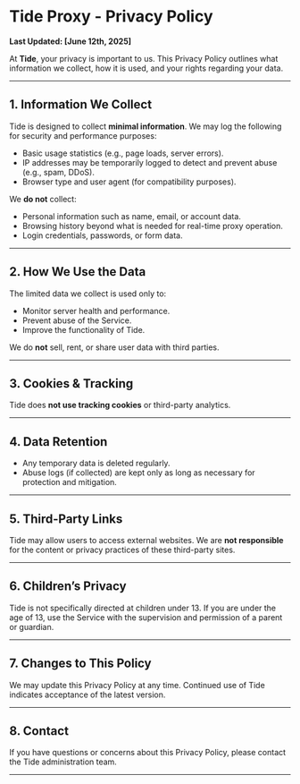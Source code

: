 # Tide Proxy - Privacy Policy

**Last Updated: [June 12th, 2025]**

At **Tide**, your privacy is important to us. This Privacy Policy outlines what information we collect, how it is used, and your rights regarding your data.

---

## 1. Information We Collect

Tide is designed to collect **minimal information**. We may log the following for security and performance purposes:

- Basic usage statistics (e.g., page loads, server errors).
- IP addresses may be temporarily logged to detect and prevent abuse (e.g., spam, DDoS).
- Browser type and user agent (for compatibility purposes).

We **do not** collect:

- Personal information such as name, email, or account data.
- Browsing history beyond what is needed for real-time proxy operation.
- Login credentials, passwords, or form data.

---

## 2. How We Use the Data

The limited data we collect is used only to:

- Monitor server health and performance.
- Prevent abuse of the Service.
- Improve the functionality of Tide.

We do **not** sell, rent, or share user data with third parties.

---

## 3. Cookies & Tracking

Tide does **not use tracking cookies** or third-party analytics.

---

## 4. Data Retention

- Any temporary data is deleted regularly.
- Abuse logs (if collected) are kept only as long as necessary for protection and mitigation.

---

## 5. Third-Party Links

Tide may allow users to access external websites. We are **not responsible** for the content or privacy practices of these third-party sites.

---

## 6. Children’s Privacy

Tide is not specifically directed at children under 13. If you are under the age of 13, use the Service with the supervision and permission of a parent or guardian.

---

## 7. Changes to This Policy

We may update this Privacy Policy at any time. Continued use of Tide indicates acceptance of the latest version.

---

## 8. Contact

If you have questions or concerns about this Privacy Policy, please contact the Tide administration team.

---
